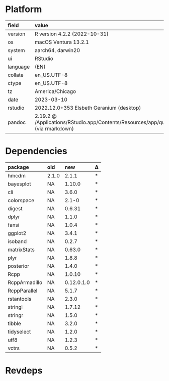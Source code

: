 # Platform

|field    |value                                                                                       |
|:--------|:-------------------------------------------------------------------------------------------|
|version  |R version 4.2.2 (2022-10-31)                                                                |
|os       |macOS Ventura 13.2.1                                                                        |
|system   |aarch64, darwin20                                                                           |
|ui       |RStudio                                                                                     |
|language |(EN)                                                                                        |
|collate  |en_US.UTF-8                                                                                 |
|ctype    |en_US.UTF-8                                                                                 |
|tz       |America/Chicago                                                                             |
|date     |2023-03-10                                                                                  |
|rstudio  |2022.12.0+353 Elsbeth Geranium (desktop)                                                    |
|pandoc   |2.19.2 @ /Applications/RStudio.app/Contents/Resources/app/quarto/bin/tools/ (via rmarkdown) |

# Dependencies

|package       |old   |new        |Δ  |
|:-------------|:-----|:----------|:--|
|hmcdm         |2.1.0 |2.1.1      |*  |
|bayesplot     |NA    |1.10.0     |*  |
|cli           |NA    |3.6.0      |*  |
|colorspace    |NA    |2.1-0      |*  |
|digest        |NA    |0.6.31     |*  |
|dplyr         |NA    |1.1.0      |*  |
|fansi         |NA    |1.0.4      |*  |
|ggplot2       |NA    |3.4.1      |*  |
|isoband       |NA    |0.2.7      |*  |
|matrixStats   |NA    |0.63.0     |*  |
|plyr          |NA    |1.8.8      |*  |
|posterior     |NA    |1.4.0      |*  |
|Rcpp          |NA    |1.0.10     |*  |
|RcppArmadillo |NA    |0.12.0.1.0 |*  |
|RcppParallel  |NA    |5.1.7      |*  |
|rstantools    |NA    |2.3.0      |*  |
|stringi       |NA    |1.7.12     |*  |
|stringr       |NA    |1.5.0      |*  |
|tibble        |NA    |3.2.0      |*  |
|tidyselect    |NA    |1.2.0      |*  |
|utf8          |NA    |1.2.3      |*  |
|vctrs         |NA    |0.5.2      |*  |

# Revdeps


